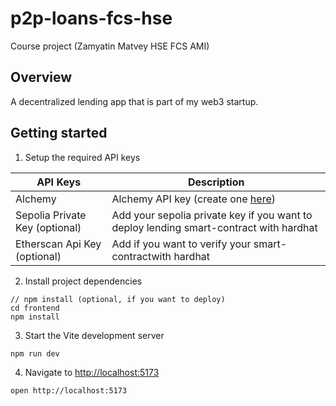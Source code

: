 # p2p-loans-fcs-hse
Course project (Zamyatin Matvey HSE FCS AMI)

## Overview

A decentralized lending app that is part of my web3 startup.

## Getting started

1. Setup the required API keys

| **API Keys**           | **Description**                                                                                                        |
| ---------------------- | ---------------------------------------------------------------------------------------------------------------------- |
| Alchemy                | Alchemy API key (create one [here](https://docs.alchemy.com/docs/alchemy-quickstart-guide#1key-create-an-alchemy-key)) |                                          
| Sepolia Private Key (optional)   | Add your sepolia private key if you want to deploy lending smart-contract with hardhat                            |                                         
| Etherscan Api Key (optional) | Add if you want to verify your smart-contractwith hardhat |

2. Install project dependencies

```
// npm install (optional, if you want to deploy)
cd frontend
npm install
```

3. Start the Vite development server

```
npm run dev
```

4. Navigate to [http://localhost:5173](http://localhost:5173)

```
open http://localhost:5173
```
